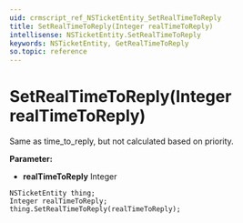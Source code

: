 ```yaml
---
uid: crmscript_ref_NSTicketEntity_SetRealTimeToReply
title: SetRealTimeToReply(Integer realTimeToReply)
intellisense: NSTicketEntity.SetRealTimeToReply
keywords: NSTicketEntity, GetRealTimeToReply
so.topic: reference
---
```


# SetRealTimeToReply(Integer realTimeToReply)

Same as time_to_reply, but not calculated based on priority.

**Parameter:** 
* **realTimeToReply** Integer

```crmscript
NSTicketEntity thing;
Integer realTimeToReply;
thing.SetRealTimeToReply(realTimeToReply);
```

